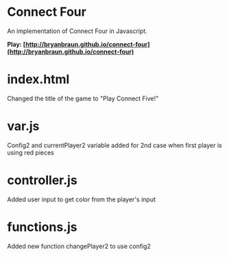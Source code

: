 # Connect Four

An implementation of Connect Four in Javascript.

**Play: [http://bryanbraun.github.io/connect-four](http://bryanbraun.github.io/connect-four)**

# index.html  
Changed the title of the game to "Play Connect Five!"

# var.js
Config2 and currentPlayer2 variable added for 2nd case when first player is using red pieces

# controller.js
Added user input to get color from the player's input

# functions.js
Added new function changePlayer2 to use config2